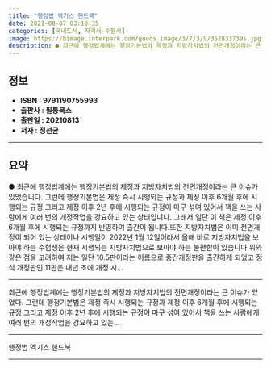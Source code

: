 ```yaml
---
title: "행정법 엑기스 핸드북"
date: 2021-08-07 03:10:35
categories: [국내도서, 자격서-수험서]
image: https://bimage.interpark.com/goods_image/3/7/3/9/352833739s.jpg
description: ● 최근에 행정법계에는 행정기본법의 제정과 지방자치법의 전면개정이라는 큰 이슈가 있었습니다. 그런데 행정기본법은 제정 즉시 시행되는 규정과 제정 이후 6개월 후에 시행되는 규정 그리고 제정 이후 2년 후에 시행되는 규정이 마구 섞여 있어서 책을 쓰는 사람에게 여러 번의 개정작업을 강요
---
```


## **정보**

- **ISBN : 9791190755993**
- **출판사 : 필통북스**
- **출판일 : 20210813**
- **저자 : 정선균**

------



## **요약**

●  최근에 행정법계에는 행정기본법의 제정과 지방자치법의 전면개정이라는 큰 이슈가 있었습니다. 그런데 행정기본법은 제정 즉시 시행되는 규정과 제정 이후 6개월 후에 시행되는 규정 그리고 제정 이후 2년 후에 시행되는 규정이 마구 섞여 있어서 책을 쓰는 사람에게 여러 번의 개정작업을 강요하고 있는 상태입니다. 그래서 일단 이 책은 제정 이후 6개월 후에 시행되는 규정까지 반영하여 출간이 됩니다.또한 지방자치법은 이미 전면개정이 되어 있는 상태이나 시행일이 2022년 1월 12일이라서 올해 바로 지방자치법을 보아야 하는 수험생은 현재 시행되는 지방자치법으로 보아야 하는 불편함이 있습니다.위와 같은 점을 고려하여 저는 일단 10.5판이라는 이름으로 중간개정판을 출간하게 되었고 정식 개정판인 11판은 내년 초에 개정 시...

------

최근에 행정법계에는 행정기본법의 제정과 지방자치법의 전면개정이라는 큰 이슈가 있었다. 그런데 행정기본법은 제정 즉시 시행되는 규정과 제정 이후 6개월 후에 시행되는 규정 그리고 제정 이후 2년 후에 시행되는 규정이 마구 섞여 있어서 책을 쓰는 사람에게 여러 번의 개정작업을 강요하고 있는... 

------


행정법 엑기스 핸드북 

------


